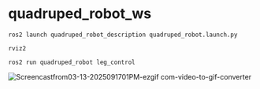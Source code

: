 # quadruped_robot_ws
```
ros2 launch quadruped_robot_description quadruped_robot.launch.py 
```
```
rviz2
```
```
ros2 run quadruped_robot leg_control 
```

![Screencastfrom03-13-2025091701PM-ezgif com-video-to-gif-converter](https://github.com/user-attachments/assets/78e21025-a27b-4b7c-857c-89d6fe2fea88)
